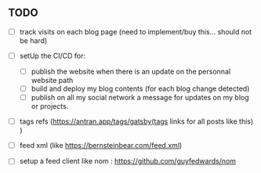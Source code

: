 ## TODO

- [ ] track visits on each blog page (need to implement/buy this... should not be hard)
- [ ] setUp the CI/CD for:
    - [ ] publish the website when there is an update on the personnal website path
    - [ ] build and deploy my blog contents (for each blog change detected)
    - [ ] publish on all my social network a message for updates on my blog or projects.
- [ ] tags refs (https://antran.app/tags/gatsby(tags links for all posts like this) )

- [ ] feed xml (like https://bernsteinbear.com/feed.xml)
- [ ] setup a feed client like nom : https://github.com/guyfedwards/nom

